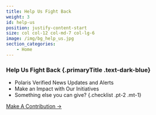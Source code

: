```yaml
---
title: Help Us Fight Back
weight: 3
id: help-us
position: justify-content-start
size: col col-12 col-md-7 col-lg-6
image: /img/bg_help_us.jpg
section_categories:
    - Home
---
```



### <span class="text-highlight">Help Us</span> Fight Back {.primaryTitle .text-dark-blue}

- Polaris Verified News Updates and Alerts
- Make an Impact with Our Initiatives
- Something else you can give?
{.checklist .pt-2 .mt-1}

<a href="https://secure.winred.com/polaris-national-security-pac/donate" class="button btn-big mt-3">Make A Contribution →</a>